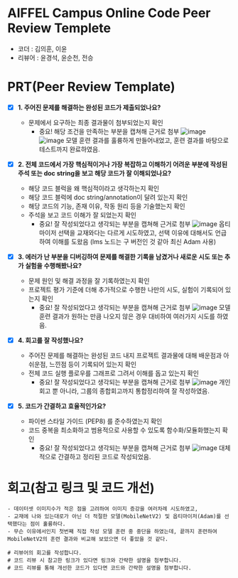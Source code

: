 # AIFFEL Campus Online Code Peer Review Templete
- 코더 : 김의훈, 이윤
- 리뷰어 : 윤경석, 윤순천, 전승


# PRT(Peer Review Template)
- [x]  **1. 주어진 문제를 해결하는 완성된 코드가 제출되었나요?**
    - 문제에서 요구하는 최종 결과물이 첨부되었는지 확인
        - 중요! 해당 조건을 만족하는 부분을 캡쳐해 근거로 첨부
![image](https://github.com/user-attachments/assets/02db8c7e-50ee-49fc-9c00-496ced2fc959)
![image](https://github.com/user-attachments/assets/fdad94bb-1df5-41ab-b15a-aced764cf1c5)
모델 훈련 결과를 훌륭하게 만들어내었고, 훈련 결과를 바탕으로 테스트까지 완료하였음.

    
- [x]  **2. 전체 코드에서 가장 핵심적이거나 가장 복잡하고 이해하기 어려운 부분에 작성된 
주석 또는 doc string을 보고 해당 코드가 잘 이해되었나요?**
    - 해당 코드 블럭을 왜 핵심적이라고 생각하는지 확인
    - 해당 코드 블럭에 doc string/annotation이 달려 있는지 확인
    - 해당 코드의 기능, 존재 이유, 작동 원리 등을 기술했는지 확인
    - 주석을 보고 코드 이해가 잘 되었는지 확인
        - 중요! 잘 작성되었다고 생각되는 부분을 캡쳐해 근거로 첨부
![image](https://github.com/user-attachments/assets/78706cb1-ae6d-4dbe-a908-8a283a2a0931)
옵티마이저 선택을 교재와다는 다르게 시도하였고, 선택 이유에 대해서도 언급하여 이해를 도왔음 (lms 노드는 구 버전인 것 같아 최신 Adam 사용)

        
- [x]  **3. 에러가 난 부분을 디버깅하여 문제를 해결한 기록을 남겼거나
새로운 시도 또는 추가 실험을 수행해봤나요?**
    - 문제 원인 및 해결 과정을 잘 기록하였는지 확인
    - 프로젝트 평가 기준에 더해 추가적으로 수행한 나만의 시도, 
    실험이 기록되어 있는지 확인
        - 중요! 잘 작성되었다고 생각되는 부분을 캡쳐해 근거로 첨부
![image](https://github.com/user-attachments/assets/99fcafa2-db65-42ef-aa88-8e673c80491e)
모델 훈련 결과가 원하는 만큼 나오지 않은 경우 대비하여 여러가지 시도를 하였음.


        
- [x]  **4. 회고를 잘 작성했나요?**
    - 주어진 문제를 해결하는 완성된 코드 내지 프로젝트 결과물에 대해
    배운점과 아쉬운점, 느낀점 등이 기록되어 있는지 확인
    - 전체 코드 실행 플로우를 그래프로 그려서 이해를 돕고 있는지 확인
        - 중요! 잘 작성되었다고 생각되는 부분을 캡쳐해 근거로 첨부
![image](https://github.com/user-attachments/assets/e2541064-466d-4993-b00a-12ab709330c7)
개인회고 뿐 아니라, 그룹의 종합회고까지 통합정리하여 잘 작성하였음.
    
        
- [x]  **5. 코드가 간결하고 효율적인가요?**
    - 파이썬 스타일 가이드 (PEP8) 를 준수하였는지 확인
    - 코드 중복을 최소화하고 범용적으로 사용할 수 있도록 함수화/모듈화했는지 확인
        - 중요! 잘 작성되었다고 생각되는 부분을 캡쳐해 근거로 첨부
![image](https://github.com/user-attachments/assets/af7803c1-44f7-42d5-b751-fbd4650b4ad4)
대체적으로 간결하고 정리된 코드로 작성되었음.



# 회고(참고 링크 및 코드 개선)
```
- 데이터셋 이미지수가 적은 점을 고려하여 이미지 증강을 여러차례 시도하였고,
- 교재에 나와 있는대로가 아닌 더 적절한 모델(MobileNetV2) 및 옵티마이저(Adam)를 선택했다는 점이 훌륭하다.
- 무슨 이유에서인지 첫번째 직접 작성 모델 훈련 중 중단을 하였는데, 끝까지 훈련하여 MobileNetV2의 훈련 결과와 비교해 보았으면 더 좋았을 것 같다.

# 리뷰어의 회고를 작성합니다.
# 코드 리뷰 시 참고한 링크가 있다면 링크와 간략한 설명을 첨부합니다.
# 코드 리뷰를 통해 개선한 코드가 있다면 코드와 간략한 설명을 첨부합니다.
```


